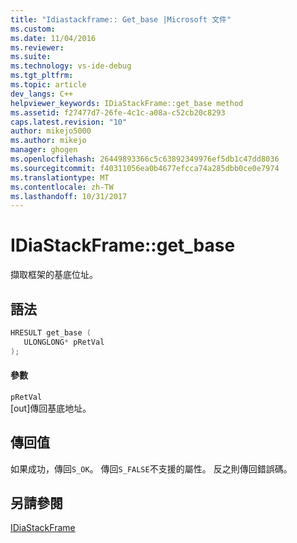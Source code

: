 ```yaml
---
title: "Idiastackframe:: Get_base |Microsoft 文件"
ms.custom: 
ms.date: 11/04/2016
ms.reviewer: 
ms.suite: 
ms.technology: vs-ide-debug
ms.tgt_pltfrm: 
ms.topic: article
dev_langs: C++
helpviewer_keywords: IDiaStackFrame::get_base method
ms.assetid: f27477d7-26fe-4c1c-a08a-c52cb20c8293
caps.latest.revision: "10"
author: mikejo5000
ms.author: mikejo
manager: ghogen
ms.openlocfilehash: 26449893366c5c63892349976ef5db1c47dd8036
ms.sourcegitcommit: f40311056ea0b4677efcca74a285dbb0ce0e7974
ms.translationtype: MT
ms.contentlocale: zh-TW
ms.lasthandoff: 10/31/2017
---
```

# <a name="idiastackframegetbase"></a>IDiaStackFrame::get_base
擷取框架的基底位址。  
  
## <a name="syntax"></a>語法  
  
```C++  
HRESULT get_base (   
   ULONGLONG* pRetVal  
);  
```  
  
#### <a name="parameters"></a>參數  
 `pRetVal`  
 [out]傳回基底地址。  
  
## <a name="return-value"></a>傳回值  
 如果成功，傳回`S_OK`。 傳回`S_FALSE`不支援的屬性。 反之則傳回錯誤碼。  
  
## <a name="see-also"></a>另請參閱  
 [IDiaStackFrame](../../debugger/debug-interface-access/idiastackframe.md)